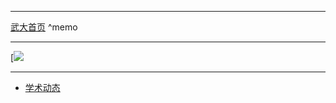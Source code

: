 
---
[武大首页](https://www.whu.edu.cn/ "target=_blank") ^memo

---

[![](https://news.whu.edu.cn/images/logoa.png)



---

- [学术动态](https://news.whu.edu.cn/kydt.htm "学术动态")

